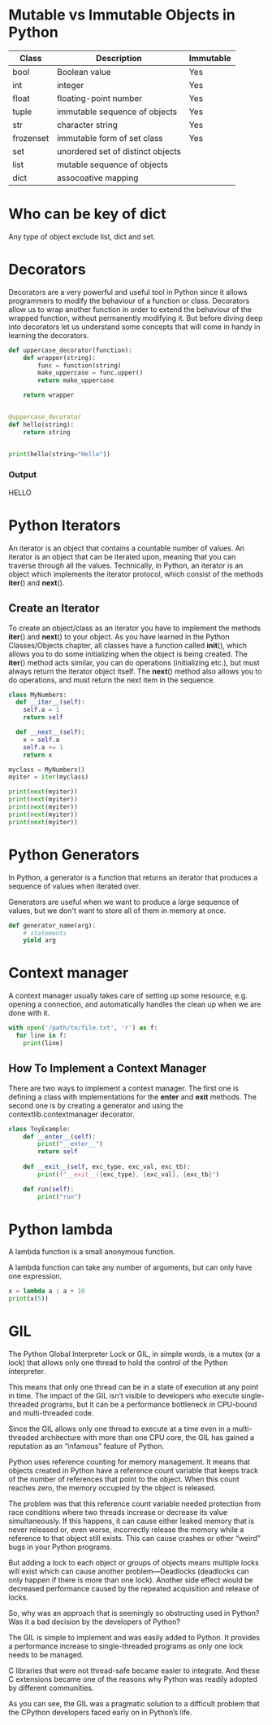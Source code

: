 # Mutable vs Immutable Objects in Python

|Class|Description| Immutable |
|-----|-----------|-------|
|bool| Boolean value| Yes   |
|int | integer | Yes |
|float| floating-point number| Yes |
|tuple| immutable sequence of objects| Yes|
|str| character string | Yes |
|frozenset| immutable form of set class | Yes |
| set | unordered set of distinct objects | |
| list| mutable sequence of objects | |
| dict | assocoative mapping | |

# Who can be key of dict

Any type of object exclude list, dict and set.

# Decorators

Decorators are a very powerful and useful tool in Python since it allows programmers to modify the behaviour of a function or class. Decorators allow us to wrap another function in order to extend the behaviour of the wrapped function, without permanently modifying it. But before diving deep into decorators let us understand some concepts that will come in handy in learning the decorators.

```python
def uppercase_decorator(function):
    def wrapper(string):
        func = function(string)
        make_uppercase = func.upper()
        return make_uppercase

    return wrapper


@uppercase_decorator
def hello(string):
    return string


print(hello(string="Hello"))

```

### Output

HELLO

# Python Iterators

An iterator is an object that contains a countable number of values.
An iterator is an object that can be iterated upon, meaning that you can traverse through all the values.
Technically, in Python, an iterator is an object which implements the iterator protocol, which consist of the methods __iter__() and __next__().

## Create an Iterator

To create an object/class as an iterator you have to implement the methods __iter__() and __next__() to your object.
As you have learned in the Python Classes/Objects chapter, all classes have a function called __init__(), which allows you to do some initializing when the object is being created.
The __iter__() method acts similar, you can do operations (initializing etc.), but must always return the iterator object itself.
The __next__() method also allows you to do operations, and must return the next item in the sequence.

```python
class MyNumbers:
  def __iter__(self):
    self.a = 1
    return self

  def __next__(self):
    x = self.a
    self.a += 1
    return x

myclass = MyNumbers()
myiter = iter(myclass)

print(next(myiter))
print(next(myiter))
print(next(myiter))
print(next(myiter))
print(next(myiter)) 
```

# Python Generators

In Python, a generator is a function that returns an iterator that produces a sequence of values when iterated over.

Generators are useful when we want to produce a large sequence of values, but we don't want to store all of them in memory at once.

```python
def generator_name(arg):
    # statements
    yield arg
```

# Context manager

A context manager usually takes care of setting up some resource, e.g. opening a connection, and automatically handles the clean up when we are done with it.

```python
with open('/path/to/file.txt', 'r') as f:
  for line in f:
    print(line)
```

## How To Implement a Context Manager

There are two ways to implement a context manager. The first one is defining a class with implementations for the __enter__ and __exit__ methods. The second one is by creating a generator and using the contextlib.contextmanager decorator.

```python
class ToyExample:
    def __enter__(self):
        print("__enter__")
        return self
     
    def __exit__(self, exc_type, exc_val, exc_tb):
        print(f"__exit__({exc_type}, {exc_val}, {exc_tb}")

    def run(self):
        print("run")
```

# Python lambda



A lambda function is a small anonymous function.

A lambda function can take any number of arguments, but can only have one expression.
```python
x = lambda a : a + 10
print(x(5)) 
```

# GIL

The Python Global Interpreter Lock or GIL, in simple words, is a mutex (or a lock) that allows only one thread to hold the control of the Python interpreter.

This means that only one thread can be in a state of execution at any point in time. The impact of the GIL isn’t visible to developers who execute single-threaded programs, but it can be a performance bottleneck in CPU-bound and multi-threaded code.

Since the GIL allows only one thread to execute at a time even in a multi-threaded architecture with more than one CPU core, the GIL has gained a reputation as an “infamous” feature of Python.

Python uses reference counting for memory management. It means that objects created in Python have a reference count variable that keeps track of the number of references that point to the object. When this count reaches zero, the memory occupied by the object is released.

The problem was that this reference count variable needed protection from race conditions where two threads increase or decrease its value simultaneously. If this happens, it can cause either leaked memory that is never released or, even worse, incorrectly release the memory while a reference to that object still exists. This can cause crashes or other “weird” bugs in your Python programs.

But adding a lock to each object or groups of objects means multiple locks will exist which can cause another problem—Deadlocks (deadlocks can only happen if there is more than one lock). Another side effect would be decreased performance caused by the repeated acquisition and release of locks.

So, why was an approach that is seemingly so obstructing used in Python? Was it a bad decision by the developers of Python?

The GIL is simple to implement and was easily added to Python. It provides a performance increase to single-threaded programs as only one lock needs to be managed.

C libraries that were not thread-safe became easier to integrate. And these C extensions became one of the reasons why Python was readily adopted by different communities.

As you can see, the GIL was a pragmatic solution to a difficult problem that the CPython developers faced early on in Python’s life.